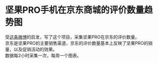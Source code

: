 # 坚果PRO手机在京东商城的评价数量趋势图
受[这条微博](http://weibo.com/5492908024/FoIeWEeZF)的启发，写了这个项目，采集坚果PRO在京东的评价数量。  
京东是坚果PRO的主要销售渠道，京东的评价数量基本上反映了坚果PRO的销量，以及促销活动的效果。  
数据每2小时采集一次，每周一个图表。